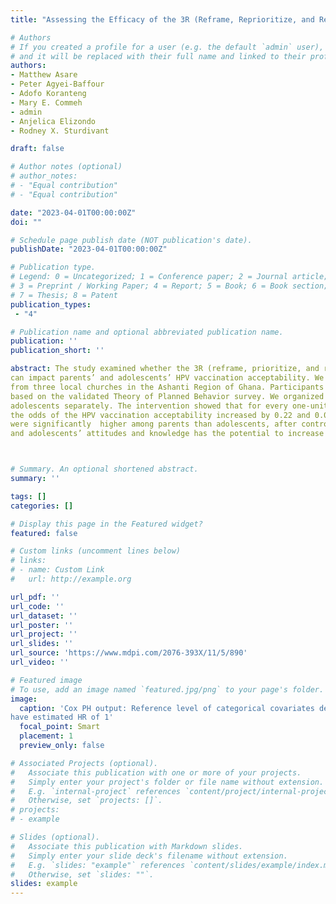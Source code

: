 ```yaml
---
title: "Assessing the Efficacy of the 3R (Reframe, Reprioritize, and Reform) Communication Model to Increase HPV Vaccinations Acceptance in Ghana: Community-Based Intervention."

# Authors
# If you created a profile for a user (e.g. the default `admin` user), write the username (folder name) here 
# and it will be replaced with their full name and linked to their profile.
authors:
- Matthew Asare
- Peter Agyei-Baffour
- Adofo Koranteng
- Mary E. Commeh 
- admin
- Anjelica Elizondo 
- Rodney X. Sturdivant

draft: false

# Author notes (optional)
# author_notes:
# - "Equal contribution"
# - "Equal contribution"

date: "2023-04-01T00:00:00Z"
doi: ""

# Schedule page publish date (NOT publication's date).
publishDate: "2023-04-01T00:00:00Z"

# Publication type.
# Legend: 0 = Uncategorized; 1 = Conference paper; 2 = Journal article;
# 3 = Preprint / Working Paper; 4 = Report; 5 = Book; 6 = Book section;
# 7 = Thesis; 8 = Patent
publication_types: 
 - "4"

# Publication name and optional abbreviated publication name.
publication: ''
publication_short: ''

abstract: The study examined whether the 3R (reframe, prioritize, and reform) communication model intervention
can impact parents’ and adolescents’ HPV vaccination acceptability. We used face-to-face methods to recruit participants 
from three local churches in the Ashanti Region of Ghana. Participants completed pre- and post-intervention assessments 
based on the validated Theory of Planned Behavior survey. We organized two face-to-face presentations for parents and
adolescents separately. The intervention showed that for every one-unit  increase in the participants’ self-confidence and attitude scores, 
the odds of the HPV vaccination acceptability increased by 0.22 and 0.06 respectively. Intention for vaccine acceptance, and attitude toward vaccination, 
were significantly  higher among parents than adolescents, after controlling for the baseline scores. These findings suggest that the intervention targeting parents’ 
and adolescents’ attitudes and knowledge has the potential to increase HPV vaccination acceptance in Ghana.



# Summary. An optional shortened abstract.
summary: ''

tags: []
categories: []

# Display this page in the Featured widget?
featured: false

# Custom links (uncomment lines below)
# links:
# - name: Custom Link
#   url: http://example.org

url_pdf: ''
url_code: ''
url_dataset: ''
url_poster: ''
url_project: ''
url_slides: ''
url_source: 'https://www.mdpi.com/2076-393X/11/5/890'
url_video: ''

# Featured image
# To use, add an image named `featured.jpg/png` to your page's folder. 
image:
  caption: 'Cox PH output: Reference level of categorical covariates denoted reference and
have estimated HR of 1'
  focal_point: Smart
  placement: 1
  preview_only: false

# Associated Projects (optional).
#   Associate this publication with one or more of your projects.
#   Simply enter your project's folder or file name without extension.
#   E.g. `internal-project` references `content/project/internal-project/index.md`.
#   Otherwise, set `projects: []`.
# projects:
# - example

# Slides (optional).
#   Associate this publication with Markdown slides.
#   Simply enter your slide deck's filename without extension.
#   E.g. `slides: "example"` references `content/slides/example/index.md`.
#   Otherwise, set `slides: ""`.
slides: example
---
```


